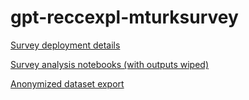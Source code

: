 # gpt-reccexpl-mturksurvey

[Survey deployment details](survey/notes.md)

[Survey analysis notebooks (with outputs wiped)](#TODO)

[Anonymized dataset export](#TODO)

